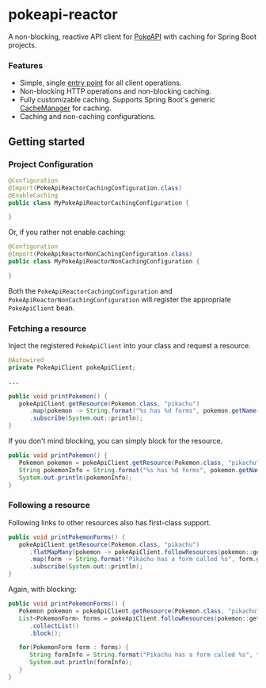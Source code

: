 # pokeapi-reactor
A non-blocking, reactive API client for [PokeAPI](https://pokeapi.co/) with caching for Spring Boot projects.

### Features
* Simple, single [entry point](../master/src/main/java/skaro/pokeapi/client/PokeApiClient.java) for all client operations.
* Non-blocking HTTP operations and non-blocking caching.
* Fully customizable caching. Supports Spring Boot's generic [CacheManager](https://docs.spring.io/spring-boot/docs/1.3.0.M1/reference/html/boot-features-caching.html#_supported_cache_providers) for caching.
* Caching and non-caching configurations.

## Getting started
### Project Configuration
```java
@Configuration
@Import(PokeApiReactorCachingConfiguration.class)
@EnableCaching
public class MyPokeApiReactorCachingConfiguration {

}
```
Or, if you rather not enable caching:
```java
@Configuration
@Import(PokeApiReactorNonCachingConfiguration.class)
public class MyPokeApiReactorNonCachingConfiguration {

}
```
Both the `PokeApiReactorCachingConfiguration` and `PokeApiReactorNonCachingConfiguration` will register the appropriate `PokeApiClient` bean.

### Fetching a resource
Inject the registered `PokeApiClient` into your class and request a resource.
```java
@Autowired
private PokeApiClient pokeApiClient;

...

public void printPokemon() {
   pokeApiClient.getResource(Pokemon.class, "pikachu")
      .map(pokemon -> String.format("%s has %d forms", pokemon.getName(), pokemon.getForms().size()))
      .subscribe(System.out::println);
}
```
If you don't mind blocking, you can simply block for the resource.
```java
public void printPokemon() {
   Pokemon pokemon = pokeApiClient.getResource(Pokemon.class, "pikachu").block();
   String pokemonInfo = String.format("%s has %d forms", pokemon.getName(), pokemon.getForms().size()));
   System.out.println(pokemonInfo);
}
```

### Following a resource
Following links to other resources also has first-class support.

```java
public void printPokemonForms() {
   pokeApiClient.getResource(Pokemon.class, "pikachu")
      .flatMapMany(pokemon -> pokeApiClient.followResources(pokemon::getForms, PokemonForm.class))
      .map(form -> String.format("Pikachu has a form called %s", form.getName()))
      .subscribe(System.out::println);
}
```
Again, with blocking:
```java
public void printPokemonForms() {
   Pokemon pokemon = pokeApiClient.getResource(Pokemon.class, "pikachu").block();
   List<PokemonForm> forms = pokeApiClient.followResources(pokemon::getForms, PokemonForm.class)
      .collectList()
      .block();

   for(PokemonForm form : forms) {
      String formInfo = String.format("Pikachu has a form called %s", form.getName());
      System.out.println(formInfo);
   }
}
```
